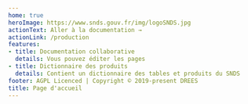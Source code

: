```yaml
---
home: true
heroImage: https://www.snds.gouv.fr/img/logoSNDS.jpg
actionText: Aller à la documentation →
actionLink: /production
features:
- title: Documentation collaborative 
  details: Vous pouvez éditer les pages
- title: Dictionnaire des produits
  details: Contient un dictionnaire des tables et produits du SNDS 
footer: AGPL Licenced | Copyright © 2019-present DREES
title: Page d'accueil
---
```

